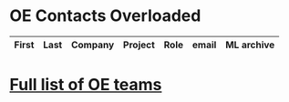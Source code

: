 # OE Contacts Overloaded
<div class="datatable-begin"></div>

First     | Last       | Company      | Project      | Role      | email        | ML archive
--------- | ---------- | ------------ | ------------ | --------- | ------------ | -----------


<div class="datatable-end"></div>

# [Full list of OE teams](https://sarob.github.io/operations/oe-community#projects-overloaded)
